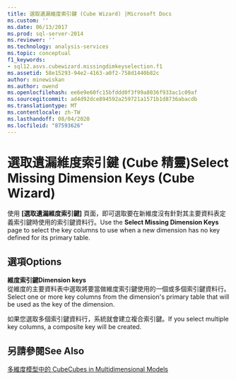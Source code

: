 ```yaml
---
title: 選取遺漏維度索引鍵 (Cube Wizard) |Microsoft Docs
ms.custom: ''
ms.date: 06/13/2017
ms.prod: sql-server-2014
ms.reviewer: ''
ms.technology: analysis-services
ms.topic: conceptual
f1_keywords:
- sql12.asvs.cubewizard.missingdimkeyselection.f1
ms.assetid: 58e15293-94e2-4163-a0f2-758d1440b82c
author: minewiskan
ms.author: owend
ms.openlocfilehash: ee6e9e60fc15bfddd0f3f99a8036f933ac1c09af
ms.sourcegitcommit: ad4d92dce894592a259721a1571b1d8736abacdb
ms.translationtype: MT
ms.contentlocale: zh-TW
ms.lasthandoff: 08/04/2020
ms.locfileid: "87593626"
---
```

# <a name="select-missing-dimension-keys-cube-wizard"></a><span data-ttu-id="26dd9-102">選取遺漏維度索引鍵 (Cube 精靈)</span><span class="sxs-lookup"><span data-stu-id="26dd9-102">Select Missing Dimension Keys (Cube Wizard)</span></span>
  <span data-ttu-id="26dd9-103">使用 **[選取遺漏維度索引鍵]** 頁面，即可選取要在新維度沒有針對其主要資料表定義索引鍵時使用的索引鍵資料行。</span><span class="sxs-lookup"><span data-stu-id="26dd9-103">Use the **Select Missing Dimension Keys** page to select the key columns to use when a new dimension has no key defined for its primary table.</span></span>  
  
## <a name="options"></a><span data-ttu-id="26dd9-104">選項</span><span class="sxs-lookup"><span data-stu-id="26dd9-104">Options</span></span>  
 <span data-ttu-id="26dd9-105">**維度索引鍵**</span><span class="sxs-lookup"><span data-stu-id="26dd9-105">**Dimension keys**</span></span>  
 <span data-ttu-id="26dd9-106">從維度的主要資料表中選取將要當做維度索引鍵使用的一個或多個索引鍵資料行。</span><span class="sxs-lookup"><span data-stu-id="26dd9-106">Select one or more key columns from the dimension's primary table that will be used as the key of the dimension.</span></span>  
  
 <span data-ttu-id="26dd9-107">如果您選取多個索引鍵資料行，系統就會建立複合索引鍵。</span><span class="sxs-lookup"><span data-stu-id="26dd9-107">If you select multiple key columns, a composite key will be created.</span></span>  
  
## <a name="see-also"></a><span data-ttu-id="26dd9-108">另請參閱</span><span class="sxs-lookup"><span data-stu-id="26dd9-108">See Also</span></span>  
 [<span data-ttu-id="26dd9-109">多維度模型中的 Cube</span><span class="sxs-lookup"><span data-stu-id="26dd9-109">Cubes in Multidimensional Models</span></span>](multidimensional-models/cubes-in-multidimensional-models.md)  
  
  
